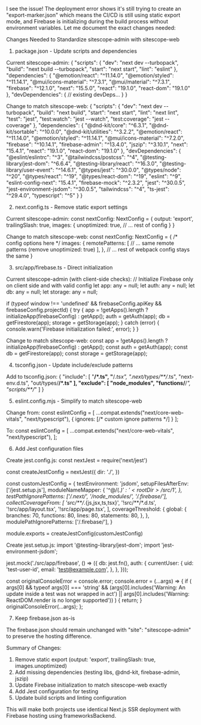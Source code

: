  I see the issue! The deployment error shows it's still trying to create an "export-marker.json" which means the
  CI/CD is still using static export mode, and Firebase is initializing during the build process without
  environment variables. Let me document the exact changes needed:

  Changes Needed to Standardize sitescope-admin with sitescope-web

  1. package.json - Update scripts and dependencies

  Current sitescope-admin:
  {
    "scripts": {
      "dev": "next dev --turbopack",
      "build": "next build --turbopack",
      "start": "next start",
      "lint": "eslint"
    },
    "dependencies": {
      "@emotion/react": "^11.14.0",
      "@emotion/styled": "^11.14.1",
      "@mui/icons-material": "^7.3.1",
      "@mui/material": "^7.3.1",
      "firebase": "^12.1.0",
      "next": "15.5.0",
      "react": "19.1.0",
      "react-dom": "19.1.0"
    },
    "devDependencies": {
      // existing devDeps...
    }
  }

  Change to match sitescope-web:
  {
    "scripts": {
      "dev": "next dev --turbopack",
      "build": "next build",
      "start": "next start",
      "lint": "next lint",
      "test": "jest",
      "test:watch": "jest --watch",
      "test:coverage": "jest --coverage"
    },
    "dependencies": {
      "@dnd-kit/core": "^6.3.1",
      "@dnd-kit/sortable": "^10.0.0",
      "@dnd-kit/utilities": "^3.2.2",
      "@emotion/react": "^11.14.0",
      "@emotion/styled": "^11.14.1",
      "@mui/icons-material": "^7.2.0",
      "firebase": "^10.14.1",
      "firebase-admin": "^13.4.0",
      "jszip": "^3.10.1",
      "next": "15.4.1",
      "react": "19.1.0",
      "react-dom": "19.1.0"
    },
    "devDependencies": {
      "@eslint/eslintrc": "^3",
      "@tailwindcss/postcss": "^4",
      "@testing-library/jest-dom": "^6.6.4",
      "@testing-library/react": "^16.3.0",
      "@testing-library/user-event": "^14.6.1",
      "@types/jest": "^30.0.0",
      "@types/node": "^20",
      "@types/react": "^19",
      "@types/react-dom": "^19",
      "eslint": "^9",
      "eslint-config-next": "15.4.1",
      "firebase-mock": "^2.3.2",
      "jest": "^30.0.5",
      "jest-environment-jsdom": "^30.0.5",
      "tailwindcss": "^4",
      "ts-jest": "^29.4.0",
      "typescript": "^5"
    }
  }

  2. next.config.ts - Remove static export settings

  Current sitescope-admin:
  const nextConfig: NextConfig = {
    output: 'export',
    trailingSlash: true,
    images: {
      unoptimized: true,
      // ... rest of config
    }
  }

  Change to match sitescope-web:
  const nextConfig: NextConfig = {
    /* config options here */
    images: {
      remotePatterns: [
        // ... same remote patterns (remove unoptimized: true)
      ],
    },
    // ... rest of webpack config stays the same
  }

  3. src/app/firebase.ts - Direct initialization

  Current sitescope-admin (with client-side checks):
  // Initialize Firebase only on client side and with valid config
  let app: any = null;
  let auth: any = null;
  let db: any = null;
  let storage: any = null;

  if (typeof window !== 'undefined' && firebaseConfig.apiKey && firebaseConfig.projectId) {
    try {
      app = !getApps().length ? initializeApp(firebaseConfig) : getApp();
      auth = getAuth(app);
      db = getFirestore(app);
      storage = getStorage(app);
    } catch (error) {
      console.warn('Firebase initialization failed:', error);
    }
  }

  Change to match sitescope-web:
  const app = !getApps().length ? initializeApp(firebaseConfig) : getApp();
  const auth = getAuth(app);
  const db = getFirestore(app);
  const storage = getStorage(app);

  4. tsconfig.json - Update include/exclude patterns

  Add to tsconfig.json:
  {
    "include": [
      "**/*.ts",
      "**/*.tsx",
      ".next/types/**/*.ts",
      "next-env.d.ts",
      "out/types/**/*.ts"
    ],
    "exclude": [
      "node_modules",
      "functions/**/*",
      "scripts/**/*"
    ]
  }

  5. eslint.config.mjs - Simplify to match sitescope-web

  Change from:
  const eslintConfig = [
    ...compat.extends("next/core-web-vitals", "next/typescript"),
    {
      ignores: [/* custom ignore patterns */]
    }
  ];

  To:
  const eslintConfig = [
    ...compat.extends("next/core-web-vitals", "next/typescript"),
  ];

  6. Add Jest configuration files

  Create jest.config.js:
  const nextJest = require('next/jest')

  const createJestConfig = nextJest({
    dir: './',
  })

  const customJestConfig = {
    testEnvironment: 'jsdom',
    setupFilesAfterEnv: ['<rootDir>/jest.setup.js'],
    moduleNameMapper: {
      '^@/(.*)$': '<rootDir>/src/$1',
    },
    testPathIgnorePatterns: ['<rootDir>/.next/', '<rootDir>/node_modules/', '<rootDir>/.firebase/'],
    collectCoverageFrom: [
      'src/**/*.{js,jsx,ts,tsx}',
      '!src/**/*.d.ts',
      '!src/app/layout.tsx',
      '!src/app/page.tsx',
    ],
    coverageThreshold: {
      global: {
        branches: 70,
        functions: 80,
        lines: 80,
        statements: 80,
      },
    },
    modulePathIgnorePatterns: ['<rootDir>/.firebase/'],
  }

  module.exports = createJestConfig(customJestConfig)

  Create jest.setup.js:
  import '@testing-library/jest-dom';
  import 'jest-environment-jsdom';

  jest.mock('./src/app/firebase', () => ({
    db: jest.fn(),
    auth: {
      currentUser: {
        uid: 'test-user-id',
        email: 'test@example.com',
      },
    },
  }));

  const originalConsoleError = console.error;
  console.error = (...args) => {
    if (
      args[0] &&
      typeof args[0] === 'string' &&
      (args[0].includes('Warning: An update inside a test was not wrapped in act') ||
       args[0].includes('Warning: ReactDOM.render is no longer supported'))
    ) {
      return;
    }
    originalConsoleError(...args);
  };

  7. Keep firebase.json as-is

  The firebase.json should remain unchanged with "site": "sitescope-admin" to preserve the hosting difference.

  Summary of Changes:

  1. Remove static export (output: 'export', trailingSlash: true, images.unoptimized)
  2. Add missing dependencies (testing libs, @dnd-kit, firebase-admin, jszip)
  3. Update Firebase initialization to match sitescope-web exactly
  4. Add Jest configuration for testing
  5. Update build scripts and linting configuration

  This will make both projects use identical Next.js SSR deployment with Firebase hosting using frameworksBackend.